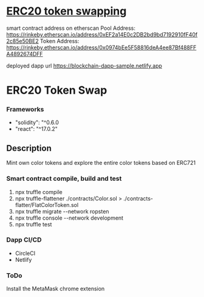 <p align="center"><a href="https://blockchain-dapp-sample.netlify.app/" target="_blank"><h1>ERC20 token swapping</h1></a></p>

smart contract address on etherscan
Pool Address: https://rinkeby.etherscan.io/address/0xEF2a14E0c2DB2bd9bd7192910fF40f2c85e50BE2
Token Address: https://rinkeby.etherscan.io/address/0x0974bEe5F58816deA4ee87Bf488FFA4892674DFF

deployed dapp url
https://blockchain-dapp-sample.netlify.app
# ERC20 Token Swap

### Frameworks

* "solidity": "^0.6.0
* "react": "^17.0.2"

## Description

Mint own color tokens and explore the entire color tokens based on ERC721

### Smart contract compile, build and test

1. npx truffle compile
2. npx truffle-flattener ./contracts/Color.sol > ./contracts-flatter/FlatColorToken.sol
3. npx truffle migrate --network ropsten
4. npx truffle console --network development
5. npx truffle test
### Dapp CI/CD

* CircleCI
* Netlify

### ToDo

<p>Install the MetaMask chrome extension</p>

